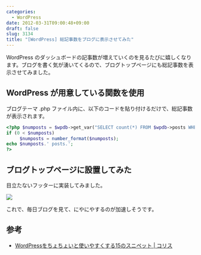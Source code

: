 ```yaml
---
categories:
  - WordPress
date: 2012-03-31T09:00:48+09:00
draft: false
slug: 3134
title: "[WordPress] 総記事数をブログに表示させてみた"
---
```


WordPress のダッシュボードの記事数が増えていくのを見るたびに嬉しくなります。ブログを書く気が湧いてくるので、ブログトップページにも総記事数を表示させてみました。

## WordPress が用意している関数を使用

ブログテーマ .php ファイル内に、以下のコードを貼り付けるだけで、総記事数が表示されます。

```php
<?php $numposts = $wpdb->get_var("SELECT count(*) FROM $wpdb->posts WHERE post_status = 'publish' AND post_type = 'post'");
if (0 < $numposts)
     $numposts = number_format($numposts);
echo $numposts.' posts.';
?>
```

## ブログトップページに設置してみた

目立たないフッターに実装してみました。

![](/images/2012/03/3134_1.png)

これで、毎日ブログを見て、にやにやするのが加速しそうです。

## 参考

* [WordPressをちょちょいと使いやすくする15のスニペット | コリス](http://coliss.com/articles/blog/wordpress/wordpress-15-snippets-for-developers.html)
